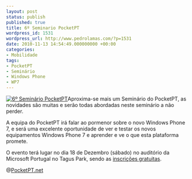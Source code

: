 ```yaml
---
layout: post
status: publish
published: true
title: 6º Seminario PocketPT
wordpress_id: 1531
wordpress_url: http://www.pedrolamas.com/?p=1531
date: 2010-11-13 14:54:49.000000000 +00:00
categories:
- Mobilidade
tags:
- PocketPT
- Seminário
- Windows Phone
- WP7
---
```

[![](/wp-content/uploads/2010/11/6º-Seminário-PocketPT.jpg "6º Seminário PocketPT")](http://www.mtechseminar.com/2010/inscricoes.htm)Aproxima-se mais um Seminário do PocketPT, as novidades são muitas e serão todas abordadas neste seminário a não perder.

A equipa do PocketPT irá falar ao pormenor sobre o novo Windows Phone 7, e será uma excelente oportunidade de ver e testar os novos equipamentos Windows Phone 7 e aprender e ve o que esta plataforma promete.

O evento terá lugar no dia 18 de Dezembro (sábado) no auditório da Microsoft Portugal no Tagus Park, sendo as [inscrições gratuitas](http://www.mtechseminar.com/2010/inscricoes.htm).

@[PocketPT.net](http://www.pocketpt.net/forum/index.php?showtopic=32808)
